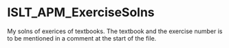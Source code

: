# ISLT_APM_ExerciseSolns
My solns of exerices of textbooks.
The textbook and the exercise number is to be mentioned in a comment at the start of the file.
